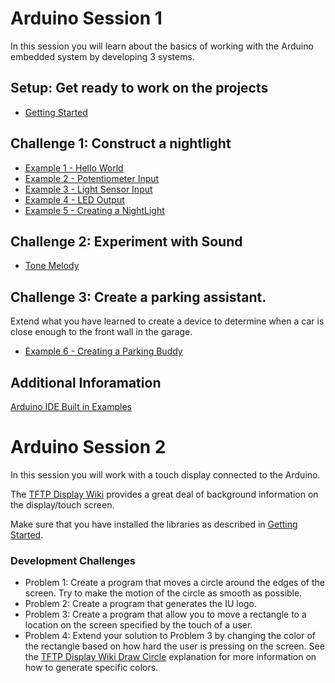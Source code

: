 # Arduino Session 1 
In this session you will learn about the basics of working with the Arduino embedded system by developing 3 systems. 

## Setup: Get ready to work on the projects
* [Getting Started](Getting_Started.md)

## Challenge 1: Construct a nightlight
* [Example 1 - Hello World](example_1.md)
* [Example 2 - Potentiometer Input](example_2.md)
* [Example 3 - Light Sensor Input](example_3.md)
* [Example 4 - LED Output](example_4.md)
* [Example 5 - Creating a NightLight](example_5.md)

## Challenge 2: Experiment with Sound
* [Tone Melody](https://www.arduino.cc/en/Tutorial/toneMelody)

## Challenge 3: Create a parking assistant. 
Extend what you have learned to create a device to determine when a car is close enough to the front wall in the garage. 
* [Example 6 - Creating a Parking Buddy](example_6.md)

## Additional Inforamation
[Arduino IDE Built in Examples](https://www.arduino.cc/en/Tutorial/BuiltInExamples)

# Arduino Session 2
In this session you will work with a touch display connected to the Arduino. 

The [TFTP Display Wiki](http://wiki.seeedstudio.com/2.8inch_TFT_Touch_Shield_v2.0/) provides a great deal of background information on the display/touch screen. 

Make sure that you have installed the libraries as described in [Getting Started](https://github.com/bhimebau/SICE_Camp_2019/blob/master/Getting_Started.md#installing-libraries). 
 
### Development Challenges
  * Problem 1: Create a program that moves a circle around the edges of the screen. Try to make the motion of the circle as smooth as possible.  
  * Problem 2: Create a program that generates the IU logo.
  * Problem 3: Create a program that allow you to move a rectangle to a location on the screen specified by the touch of a user. 
  * Problem 4: Extend your solution to Problem 3 by changing the color of the rectangle based on how hard the user is pressing on the screen. See the [TFTP Display Wiki Draw Circle](http://www.seeedstudio.com/wiki/2.8''_TFT_Touch_Shield_V2.0#drawCircle:) explanation for more information on how to generate specific colors. 





